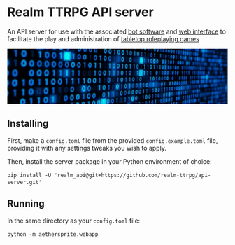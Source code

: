 # Realm TTRPG API server

An API server for use with the associated [bot software][] and
[web interface][] to facilitate the play and administration of
[tabletop roleplaying games][]

![realm](https://raw.githubusercontent.com/realm-ttrpg/api-server/assets/banner.jpg)

## Installing

First, make a `config.toml` file from the provided `config.example.toml` file,
providing it with any settings tweaks you wish to apply.

Then, install the server package in your Python environment of choice:

```shell
pip install -U 'realm_api@git+https://github.com/realm-ttrpg/api-server.git'
```
## Running

In the same directory as your `config.toml` file:

```shell
python -m aethersprite.webapp
```

[bot software]: https://github.com/realm-ttrpg/discord-bot
[tabletop roleplaying games]: https://en.wikipedia.org/wiki/Tabletop_role-playing_game
[web interface]: https://github.com/realm-ttrpg/web-interface

